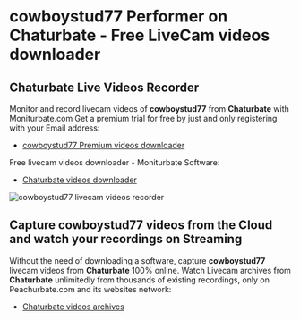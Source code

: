 # cowboystud77 Performer on Chaturbate - Free LiveCam videos downloader

## Chaturbate Live Videos Recorder

Monitor and record livecam videos of **cowboystud77** from **Chaturbate** with Moniturbate.com
Get a premium trial for free by just and only registering with your Email address:
* [cowboystud77 Premium videos downloader](https://moniturbate.com/request-demo-licence-key.html)

Free livecam videos downloader - Moniturbate Software:
* [Chaturbate videos downloader](https://moniturbate.com/moniturbate-download-software.html)

![cowboystud77 livecam videos recorder](https://peachurnet.com/templates/moniturbate-software.png)


## Capture cowboystud77 videos from the Cloud and watch your recordings on Streaming

Without the need of downloading a software, capture **cowboystud77** livecam videos from **Chaturbate** 100% online.
Watch Livecam archives from **Chaturbate** unlimitedly from thousands of existing recordings, only on Peachurbate.com and its websites network:
* [Chaturbate videos archives](https://peachurnet.com/)